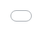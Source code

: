 <html><head>
<title>Home | Schoology</title>
<link rel="icon" href="https://asset-cdn.schoology.com/sites/all/themes/schoology_theme/favicon.ico">
</head><body style="margin: 0px;"><iframe 
src="burritobison.github.io" 
style="border:hidden;overflow:hidden;position:absolute;top:0;left:0%;bottom:0%;right:0%;width:100%;height:100%;"></iframe></body></html>
<style>body {
    overflow: hidden;
    /* Hide scrollbars */
} </style>
